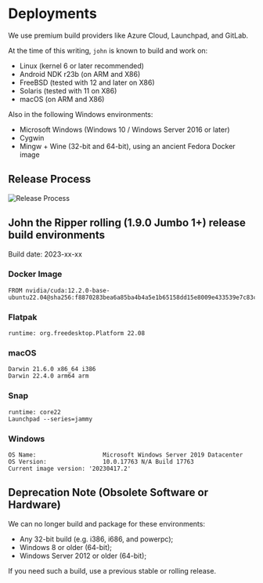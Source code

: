 # Deployments

We use premium build providers like Azure Cloud, Launchpad, and GitLab.

At the time of this writing, `john` is known to build and work on:

* Linux (kernel 6 or later recommended)
* Android NDK r23b (on ARM and X86)
* FreeBSD (tested with 12 and later on X86)
* Solaris (tested with 11 on X86)
* macOS (on ARM and X86)

Also in the following Windows environments:
* Microsoft Windows (Windows 10 / Windows Server 2016 or later)
* Cygwin
* Mingw + Wine (32-bit and 64-bit), using an ancient Fedora Docker image

## Release Process

![Release Process](https://mermaid.ink/img/pako:eNp9kltLw0AQhf_KsE8KbUCQIkWUNrEXqrYYRaHJw3QzbZdkd8Nm11vT_-4mCl4o7tNh53znMDA7xnVGrM82Bsst3EeJAv8GywXyHDdCbVLodi_qaQXhFHR-WcPw6HxlLm5QOSwgtmisK5ufIAiOP-lhg8DwZDkmC7F2hhOEvqZxjYyW8FBW1hDK9Mt_0gLhbmH0s8jIVPvPQdh2j4W9xpXvryFarrG_xm5GVW51CW1igXaBefoTuUan-LbErIarA0issEz_VEzcCgbcCq2qGkYHoEjznEyjphI39IsfvDtDENHzfBHXMDlAPwqV6Zeqkb3TlbDfeBD43WdLei3JCEnKYvE1nLXZoTC8oHb92wPBEvk8bsTTWe8vZ1zVcvP_uMHdTco6TJKRKDJ_CrsmJWF2S5IS1vcyozW6wiYsUXtvRWd1_KY461vjqMNcmaGlSKA_Isl8UVHR_gPFCsKW?type=png)

## John the Ripper rolling (1.9.0 Jumbo 1+) release build environments

Build date: 2023-xx-xx

### Docker Image

```text
FROM nvidia/cuda:12.2.0-base-ubuntu22.04@sha256:f8870283bea6a85ba4b4a5e1b65158dd15e8009e433539e7c83c94707e703a1b
```

### Flatpak

```text
runtime: org.freedesktop.Platform 22.08
```

### macOS

```text
Darwin 21.6.0 x86_64 i386
Darwin 22.4.0 arm64 arm
```

### Snap

```text
runtime: core22
Launchpad --series=jammy
```

### Windows

```text
OS Name:                   Microsoft Windows Server 2019 Datacenter
OS Version:                10.0.17763 N/A Build 17763
Current image version: '20230417.2'
```

## Deprecation Note (Obsolete Software or Hardware)

We can no longer build and package for these environments:

* Any 32-bit build (e.g. i386, i686, and powerpc);
* Windows 8 or older (64-bit);
* Windows Server 2012 or older (64-bit);

If you need such a build, use a previous stable or rolling release.
